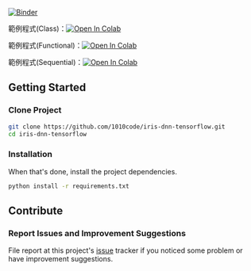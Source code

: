
[![Binder](https://mybinder.org/badge_logo.svg)](https://mybinder.org/v2/gh/1010code/iris-dnn-tensorflow/master)

範例程式(Class)：[![Open In Colab](https://colab.research.google.com/assets/colab-badge.svg)]([https://colab.research.google.com/github/andy6804tw/crazyai-llm/blob/main/docs/3.免費LLM%20API串接資源/github-basic.ipynb](https://colab.research.google.com/github/1010code/iris-dnn-tensorflow/blob/master/iris(DNN-tensorflow2.0)-Class.ipynb))

範例程式(Functional)：[![Open In Colab](https://colab.research.google.com/assets/colab-badge.svg)]([https://colab.research.google.com/github/andy6804tw/crazyai-llm/blob/main/docs/3.免費LLM%20API串接資源/github-basic.ipynb](https://colab.research.google.com/github/1010code/iris-dnn-tensorflow/blob/master/iris(DNN-tensorflow2.0)-Functional.ipynb))

範例程式(Sequential)：[![Open In Colab](https://colab.research.google.com/assets/colab-badge.svg)]([https://colab.research.google.com/github/andy6804tw/crazyai-llm/blob/main/docs/3.免費LLM%20API串接資源/github-basic.ipynb](https://colab.research.google.com/github/1010code/iris-dnn-tensorflow/blob/master/iris(DNN-tensorflow2.0)-Sequential.ipynb))

## Getting Started
### Clone Project

```bash
git clone https://github.com/1010code/iris-dnn-tensorflow.git
cd iris-dnn-tensorflow
```

### Installation
When that's done, install the project dependencies.
```bash
python install -r requirements.txt
```

## Contribute
### Report Issues and Improvement Suggestions
File report at this project's [issue](https://github.com/1010code/iris-dnn-tensorflow/issues) tracker if you noticed some problem or have improvement suggestions.
